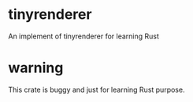# tinyrenderer
An implement of tinyrenderer  for learning Rust 
# warning
This crate is buggy and just for learning Rust purpose.

